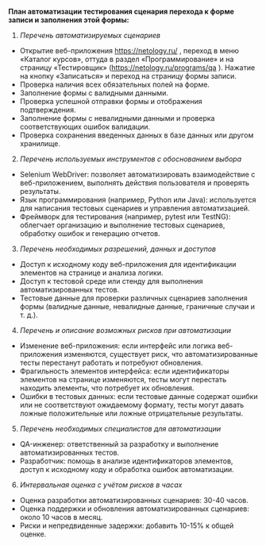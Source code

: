**План автоматизации тестирования сценария перехода к форме записи и заполнения этой формы:**

1.	*Перечень автоматизируемых сценариев*
- Открытие веб-приложения https://netology.ru/ , переход в меню «Каталог курсов», оттуда в раздел «Программирование» и на страницу «Тестировщик» (https://netology.ru/programs/qa ). Нажатие на кнопку «Записаться» и переход на страницу формы записи.
- Проверка наличия всех обязательных полей на форме.
- Заполнение формы с валидными данными.
- Проверка успешной отправки формы и отображения подтверждения.
- Заполнение формы с невалидными данными и проверка соответствующих ошибок валидации.
- Проверка сохранения введенных данных в базе данных или другом хранилище.

2.	*Перечень используемых инструментов с обоснованием выбора*
- Selenium WebDriver: позволяет автоматизировать взаимодействие с веб-приложением, выполнять действия пользователя и проверять результаты.
- Язык программирования (например, Python или Java): используется для написания тестовых сценариев и управления автоматизацией.
- Фреймворк для тестирования (например, pytest или TestNG): облегчает организацию и выполнение тестовых сценариев, обработку ошибок и генерацию отчетов.

3.	*Перечень необходимых разрешений, данных и доступов*
- Доступ к исходному коду веб-приложения для идентификации элементов на странице и анализа логики.
- Доступ к тестовой среде или стенду для выполнения автоматизированных тестов.
- Тестовые данные для проверки различных сценариев заполнения формы (валидные данные, невалидные данные, граничные случаи и т. д.).

4.	*Перечень и описание возможных рисков при автоматизации*
- Изменение веб-приложения: если интерфейс или логика веб-приложения изменяются, существует риск, что автоматизированные тесты перестанут работать и потребуют обновления.
- Фрагильность элементов интерфейса: если идентификаторы элементов на странице изменяются, тесты могут перестать находить элементы, что потребует их обновления.
- Ошибки в тестовых данных: если тестовые данные содержат ошибки или не соответствуют ожидаемому формату, тесты могут давать ложные положительные или ложные отрицательные результаты.

5.	*Перечень необходимых специалистов для автоматизации*
- QA-инженер: ответственный за разработку и выполнение автоматизированных тестов.
- Разработчик: помощь в анализе идентификаторов элементов, доступ к исходному коду и обработка ошибок автоматизации.

6.	*Интервальная оценка с учётом рисков в часах*
- Оценка разработки автоматизированных сценариев: 30-40 часов.
- Оценка поддержки и обновления автоматизированных сценариев: около 10 часов в месяц.
- Риски и непредвиденные задержки: добавить 10-15% к общей оценке.
